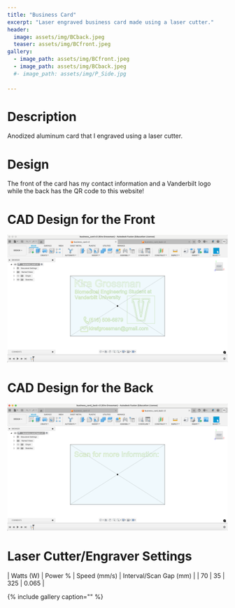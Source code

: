 ```yaml
---
title: "Business Card"
excerpt: "Laser engraved business card made using a laser cutter."
header:
  image: assets/img/BCback.jpeg
  teaser: assets/img/BCfront.jpeg
gallery:
  - image_path: assets/img/BCfront.jpeg
  - image_path: assets/img/BCback.jpeg
  #- image_path: assets/img/P_Side.jpg
   
---
```



# Description

Anodized aluminum card that I engraved using a laser cutter. 

# Design

The front of the card has my contact information and a Vanderbilt logo while the back has the QR code to this website!

# CAD Design for the Front

![CADfront](/assets/img/CADfront.png)

# CAD Design for the Back

![CADback](/assets/img/CADback.png)

# Laser Cutter/Engraver Settings

| Watts (W) | Power % | Speed (mm/s) | Interval/Scan Gap (mm) |
| 70 | 35 | 325 | 0.065 |

{% include gallery caption="" %}


